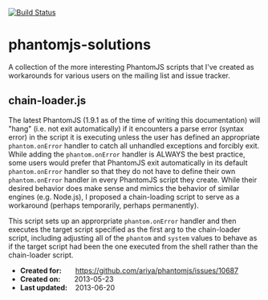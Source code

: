 [![Build Status](https://travis-ci.org/JamesMGreene/phantomjs-solutions.png)](https://travis-ci.org/JamesMGreene/phantomjs-solutions)

# phantomjs-solutions

A collection of the more interesting PhantomJS scripts that I've created as
workarounds for various users on the mailing list and issue tracker.



## chain-loader.js

The latest PhantomJS (1.9.1 as of the time of writing this documentation)
will "hang" (i.e. not exit automatically) if it encounters a parse error
(syntax error) in the script it is executing unless the user has defined an
appropriate `phantom.onError` handler to catch all unhandled exceptions and
forcibly exit.  While adding the `phantom.onError` handler is ALWAYS the
best practice, some users would prefer that PhantomJS exit automatically
in its default `phantom.onError` handler so that they do not have to define
their own `phantom.onError` handler in every PhantomJS script they create.
While their desired behavior does make sense and mimics the behavior of
similar engines (e.g. Node.js), I proposed a chain-loading script to serve
as a workaround (perhaps temporarily, perhaps permanently).

This script sets up an approrpriate `phantom.onError` handler and then
executes the target script specified as the first arg to the chain-loader
script, including adjusting all of the `phantom` and `system` values to
behave as if the target script had been the one executed from the shell
rather than the chain-loader script.

 - **Created for:**  &nbsp; &nbsp; &nbsp; https://github.com/ariya/phantomjs/issues/10687
 - **Created on:** &nbsp; &nbsp; &nbsp; 2013-05-23
 - **Last updated:** &nbsp;&nbsp; 2013-06-20

